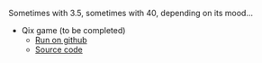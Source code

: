 Sometimes with 3.5, sometimes with 40, depending on its mood...

- Qix game (to be completed)
  - [Run on github](https://jumpjack.github.io/ArtificialCoding/ChatGPT/qix-001.html)
  - [Source code](https://github.com/jumpjack/ArtificialCoding/ChatGPT/qix.js)

